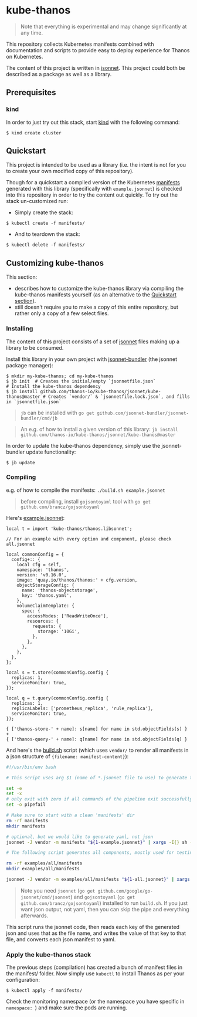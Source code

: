 # kube-thanos

> Note that everything is experimental and may change significantly at any time.

This repository collects Kubernetes manifests combined with documentation and scripts to provide easy to deploy experience for Thanos on Kubernetes.

The content of this project is written in [jsonnet](http://jsonnet.org/). This project could both be described as a package as well as a library.

## Prerequisites

### kind

In order to just try out this stack, start [kind](https://github.com/kubernetes-sigs/kind) with the following command:

```shell
$ kind create cluster
```

## Quickstart

This project is intended to be used as a library (i.e. the intent is not for you to create your own modified copy of this repository).

Though for a quickstart a compiled version of the Kubernetes [manifests](manifests) generated with this library (specifically with `example.jsonnet`) is checked into this repository in order to try the content out quickly. To try out the stack un-customized run:
 * Simply create the stack:
```shell
$ kubectl create -f manifests/
```

 * And to teardown the stack:
```shell
$ kubectl delete -f manifests/
```

## Customizing kube-thanos

This section:
 * describes how to customize the kube-thanos library via compiling the kube-thanos manifests yourself (as an alternative to the [Quickstart section](#Quickstart)).
 * still doesn't require you to make a copy of this entire repository, but rather only a copy of a few select files.

### Installing

The content of this project consists of a set of [jsonnet](http://jsonnet.org/) files making up a library to be consumed.

Install this library in your own project with [jsonnet-bundler](https://github.com/jsonnet-bundler/jsonnet-bundler#install) (the jsonnet package manager):
```shell
$ mkdir my-kube-thanos; cd my-kube-thanos
$ jb init  # Creates the initial/empty `jsonnetfile.json`
# Install the kube-thanos dependency
$ jb install github.com/thanos-io/kube-thanos/jsonnet/kube-thanos@master # Creates `vendor/` & `jsonnetfile.lock.json`, and fills in `jsonnetfile.json`
```

> `jb` can be installed with `go get github.com/jsonnet-bundler/jsonnet-bundler/cmd/jb`

> An e.g. of how to install a given version of this library: `jb install github.com/thanos-io/kube-thanos/jsonnet/kube-thanos@master`

In order to update the kube-thanos dependency, simply use the jsonnet-bundler update functionality:
```shell
$ jb update
```

### Compiling

e.g. of how to compile the manifests: `./build.sh example.jsonnet`

> before compiling, install `gojsontoyaml` tool with `go get github.com/brancz/gojsontoyaml`

Here's [example.jsonnet](example.jsonnet):

[embedmd]:# (example.jsonnet)
```jsonnet
local t = import 'kube-thanos/thanos.libsonnet';

// For an example with every option and component, please check all.jsonnet

local commonConfig = {
  config+:: {
    local cfg = self,
    namespace: 'thanos',
    version: 'v0.16.0',
    image: 'quay.io/thanos/thanos:' + cfg.version,
    objectStorageConfig: {
      name: 'thanos-objectstorage',
      key: 'thanos.yaml',
    },
    volumeClaimTemplate: {
      spec: {
        accessModes: ['ReadWriteOnce'],
        resources: {
          requests: {
            storage: '10Gi',
          },
        },
      },
    },
  },
};

local s = t.store(commonConfig.config {
  replicas: 1,
  serviceMonitor: true,
});

local q = t.query(commonConfig.config {
  replicas: 1,
  replicaLabels: ['prometheus_replica', 'rule_replica'],
  serviceMonitor: true,
});

{ ['thanos-store-' + name]: s[name] for name in std.objectFields(s) } +
{ ['thanos-query-' + name]: q[name] for name in std.objectFields(q) }
```

And here's the [build.sh](build.sh) script (which uses `vendor/` to render all manifests in a json structure of `{filename: manifest-content}`):

[embedmd]:# (build.sh)
```sh
#!/usr/bin/env bash

# This script uses arg $1 (name of *.jsonnet file to use) to generate the manifests/*.yaml files.

set -e
set -x
# only exit with zero if all commands of the pipeline exit successfully
set -o pipefail

# Make sure to start with a clean 'manifests' dir
rm -rf manifests
mkdir manifests

# optional, but we would like to generate yaml, not json
jsonnet -J vendor -m manifests "${1-example.jsonnet}" | xargs -I{} sh -c 'cat {} | gojsontoyaml > {}.yaml; rm -f {}' -- {}

# The following script generates all components, mostly used for testing

rm -rf examples/all/manifests
mkdir examples/all/manifests

jsonnet -J vendor -m examples/all/manifests "${1-all.jsonnet}" | xargs -I{} sh -c 'cat {} | gojsontoyaml > {}.yaml; rm -f {}' -- {}
```

> Note you need `jsonnet` (`go get github.com/google/go-jsonnet/cmd/jsonnet`) and `gojsontoyaml` (`go get github.com/brancz/gojsontoyaml`) installed to run `build.sh`. If you just want json output, not yaml, then you can skip the pipe and everything afterwards.

This script runs the jsonnet code, then reads each key of the generated json and uses that as the file name, and writes the value of that key to that file, and converts each json manifest to yaml.

### Apply the kube-thanos stack
The previous steps (compilation) has created a bunch of manifest files in the manifest/ folder.
Now simply use `kubectl` to install Thanos as per your configuration:

```shell
$ kubectl apply -f manifests/
```

Check the monitoring namespace (or the namespace you have specific in `namespace: `) and make sure the pods are running.
